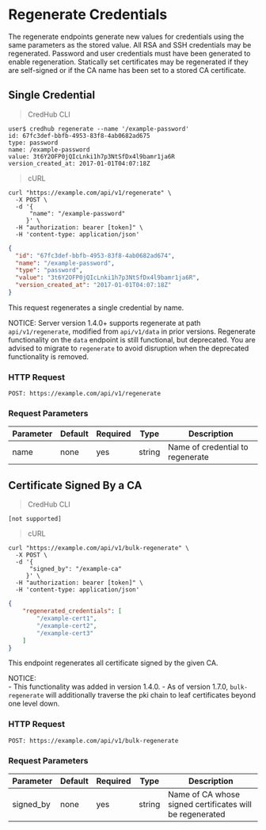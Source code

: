 # Regenerate Credentials

The regenerate endpoints generate new values for credentials using the same parameters as the stored value. All RSA and SSH credentials may be regenerated. Password and user credentials must have been generated to enable regeneration. Statically set certificates may be regenerated if they are self-signed or if the CA name has been set to a stored CA certificate.

## Single Credential

> CredHub CLI

```shell
user$ credhub regenerate --name '/example-password'
id: 67fc3def-bbfb-4953-83f8-4ab0682ad675
type: password
name: /example-password
value: 3t6Y2OFP0jQIcLnki1h7p3NtSfDx4l9bamr1ja6R
version_created_at: 2017-01-01T04:07:18Z
```

> cURL

```shell
curl "https://example.com/api/v1/regenerate" \
  -X POST \
  -d '{
      "name": "/example-password"
     }' \
  -H "authorization: bearer [token]" \
  -H 'content-type: application/json'
```

```json
{
  "id": "67fc3def-bbfb-4953-83f8-4ab0682ad674",
  "name": "/example-password",
  "type": "password",
  "value": "3t6Y2OFP0jQIcLnki1h7p3NtSfDx4l9bamr1ja6R",
  "version_created_at": "2017-01-01T04:07:18Z"
}
```

This request regenerates a single credential by name.

NOTICE: Server version 1.4.0+ supports regenerate at path `api/v1/regenerate`, modified from `api/v1/data` in prior versions. Regenerate functionality on the `data` endpoint is still functional, but deprecated. You are advised to migrate to `regenerate` to avoid disruption when the deprecated functionality is removed.

### HTTP Request

`POST: https://example.com/api/v1/regenerate`

### Request Parameters

Parameter | Default | Required | Type | Description
--------- | --------- | --------- | --------- | -----------
name | none | yes | string | Name of credential to regenerate

## Certificate Signed By a CA

> CredHub CLI

```shell
[not supported]
```

> cURL

```shell
curl "https://example.com/api/v1/bulk-regenerate" \
  -X POST \
  -d '{
      "signed_by": "/example-ca"
     }' \
  -H "authorization: bearer [token]" \
  -H 'content-type: application/json'
```

```json
{
    "regenerated_credentials": [
        "/example-cert1",
        "/example-cert2",
        "/example-cert3"
    ]
}
```

This endpoint regenerates all certificate signed by the given CA.

NOTICE:  
    - This functionality was added in version 1.4.0.
    - As of version 1.7.0, `bulk-regenerate` will additionally traverse the pki chain to leaf certificates beyond one level down.

### HTTP Request

`POST: https://example.com/api/v1/bulk-regenerate`

### Request Parameters

Parameter | Default | Required | Type | Description
--------- | --------- | --------- | --------- | -----------
signed_by | none | yes | string | Name of CA whose signed certificates will be regenerated
